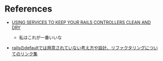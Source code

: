 
# References

+ [USING SERVICES TO KEEP YOUR RAILS CONTROLLERS CLEAN AND DRY](https://www.engineyard.com/blog/keeping-your-rails-controllers-dry-with-services)
  + 私はこれが一番いいな

+ [railsのdefaultでは用意されていない考え方や設計、リファクタリングについてのリンク集](https://qiita.com/tos-miyake/items/8dffb16273726f538d49#_reference-e15fd391825b14aff456)
